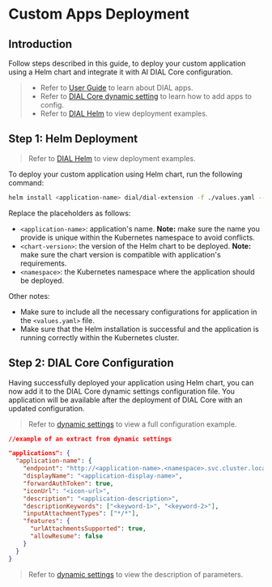 # Custom Apps Deployment

## Introduction

Follow steps described in this guide, to deploy your custom application using a Helm chart and integrate it with AI DIAL Core configuration.

> * Refer to [User Guide](../user-guide#applications-1) to learn about DIAL apps.
> * Refer to [DIAL Core dynamic setting](https://github.com/epam/ai-dial-core/blob/development/sample/aidial.config.json) to learn how to add apps to config.
> * Refer to [DIAL Helm](https://github.com/epam/ai-dial-helm) to view deployment examples.

## Step 1: Helm Deployment

> Refer to [DIAL Helm](https://github.com/epam/ai-dial-helm) to view deployment examples.

To deploy your custom application using Helm chart, run the following command:

```sh
helm install <application-name> dial/dial-extension -f ./values.yaml --version <chart-version> -n <namespace>
```

Replace the placeholders as follows:

* `<application-name>`: application's name. **Note:** make sure the name you provide is unique within the Kubernetes namespace to avoid conflicts.
* `<chart-version>`: the version of the Helm chart to be deployed. **Note:** make sure the chart version is compatible with application's requirements.
* `<namespace>`: the Kubernetes namespace where the application should be deployed.

Other notes: 

* Make sure to include all the necessary configurations for application in the `<values.yaml>` file.
* Make sure that the Helm installation is successful and the application is running correctly within the Kubernetes cluster.

## Step 2: DIAL Core Configuration

Having successfully deployed your application using Helm chart, you can now add it to the DIAL Core dynamic settings configuration file. You application will be available after the deployment of DIAL Core with an updated configuration.

> Refer to [dynamic settings](https://github.com/epam/ai-dial-core/blob/development/sample/aidial.config.json) to view a full configuration example.

```json
//example of an extract from dynamic settings

"applications": {
  "application-name": {
    "endpoint": "http://<application-name>.<namespace>.svc.cluster.local/<application-name>/chat/completions",
    "displayName": "<application-display-name>",
    "forwardAuthToken": true,
    "iconUrl": "<icon-url>",
    "description": "<application-description>",
    "descriptionKeywords": ["<keyword-1>", "<keyword-2>"],
    "inputAttachmentTypes": ["*/*"],
    "features": {
      "urlAttachmentsSupported": true,
      "allowResume": false
    }
  }
}
```
> Refer to [dynamic settings](https://github.com/epam/ai-dial-core?tab=readme-ov-file#dynamic-settings) to view the description of parameters.


